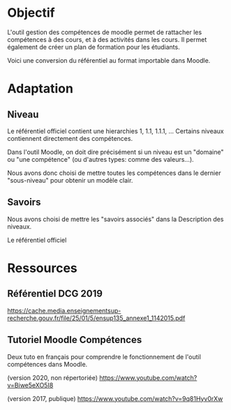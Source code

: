  # Objectif
 L'outil gestion des compétences de moodle permet de rattacher les compétences à des cours, et à des activités dans les cours. Il permet également de créer un plan de formation pour les étudiants.
 
 Voici une conversion du référentiel au format importable dans Moodle.
 
 # Adaptation
 
 ## Niveau
 
 Le référentiel officiel contient une hierarchies 1, 1.1, 1.1.1, ... Certains niveaux contiennent directement des compétences.
 
 Dans l'outil Moodle, on doit dire précisément si un niveau est un "domaine" ou "une compétence" (ou d'autres types: comme des valeurs...).
 
 Nous avons donc choisi de mettre toutes les compétences dans le dernier "sous-niveau" pour obtenir un modèle clair.
 
 ## Savoirs
 Nous avons choisi de mettre les "savoirs associés" dans la Description des niveaux.
 
Le référentiel officiel 

# Ressources

## Référentiel DCG 2019
https://cache.media.enseignementsup-recherche.gouv.fr/file/25/01/5/ensup135_annexe1_1142015.pdf

## Tutoriel Moodle Compétences

Deux tuto en français pour comprendre le fonctionnement de l'outil compétences dans Moodle.

(version 2020, non répertoriée)
https://www.youtube.com/watch?v=Biwe5eXO5I8

(version 2017, publique)
https://www.youtube.com/watch?v=9q81Hyv0rXw

